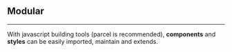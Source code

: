 ## Modular
---

With javascript building tools (parcel is recommended),
**components** and **styles** can be easily imported, maintain and extends.